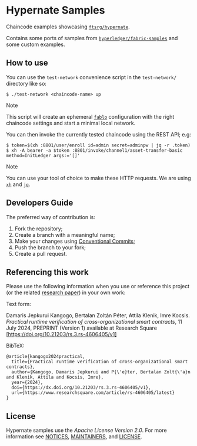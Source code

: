 # Hypernate Samples

Chaincode examples showcasing [`ftsrg/hypernate`](https://github.com/ftsrg/hypernate).

Contains some ports of samples from [`hyperledger/fabric-samples`](https://github.com/hyperledger/fabric-samples) and some custom examples.


## How to use

You can use the `test-network` convenience script in the `test-network/` directory like so:

```console
$ ./test-network <chaincode-name> up
```

> [!NOTE]
> This script will create an ephemeral [`fablo`](https://github.com/hyperledger-labs/fablo) configuration with the right chaincode settings and start a minimal local network.

You can then invoke the currently tested chaincode using the REST API; e.g:

```console
$ token=$(xh :8801/user/enroll id=admin secret=adminpw | jq -r .token)
$ xh -A bearer -a $token :8801/invoke/channel1/asset-transfer-basic method=InitLedger args:='[]'
```

> [!NOTE]
> You can use your tool of choice to make these HTTP requests.
> We are using [`xh`](https://github.com/ducaale/xh) and [`jq`](https://github.com/jqlang/jq).


## Developers Guide

The preferred way of contribution is:

1. Fork the repository;
2. Create a branch with a meaningful name;
3. Make your changes using [Conventional Commits](https://www.conventionalcommits.org/en/v1.0.0/#summary);
4. Push the branch to your fork;
5. Create a pull request.


## Referencing this work

Please use the following information when you use or reference this project (or the related [research paper](https://doi.org/10.21203/rs.3.rs-4606405/v1)) in your own work:

Text form:

Damaris Jepkurui Kangogo, Bertalan Zoltán Péter, Attila Klenik, Imre Kocsis. _Practical runtime verification of cross-organizational smart contracts_, 11 July 2024, PREPRINT (Version 1) available at Research Square [https://doi.org/10.21203/rs.3.rs-4606405/v1]

BibTeX:
```
@article{kangogo2024practical,
  title={Practical runtime verification of cross-organizational smart contracts},
  author={Kangogo, Damaris Jepkurui and P{\'e}ter, Bertalan Zolt{\'a}n and Klenik, Attila and Kocsis, Imre},
  year={2024},
  doi={https://dx.doi.org/10.21203/rs.3.rs-4606405/v1},
  url={https://www.researchsquare.com/article/rs-4606405/latest}
}
```


## License

Hypernate samples use the _Apache License Version 2.0_.
For more information see [NOTICES](NOTICES.md), [MAINTAINERS](MAINTAINERS.md), and [LICENSE](LICENSE).
